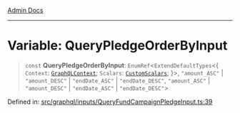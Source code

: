 [Admin Docs](/)

***

# Variable: QueryPledgeOrderByInput

> `const` **QueryPledgeOrderByInput**: `EnumRef`\<`ExtendDefaultTypes`\<\{ `Context`: [`GraphQLContext`](../../../context/type-aliases/GraphQLContext.md); `Scalars`: [`CustomScalars`](../../../scalars/type-aliases/CustomScalars.md); \}\>, `"amount_ASC"` \| `"amount_DESC"` \| `"endDate_ASC"` \| `"endDate_DESC"`, `"amount_ASC"` \| `"amount_DESC"` \| `"endDate_ASC"` \| `"endDate_DESC"`\>

Defined in: [src/graphql/inputs/QueryFundCampaignPledgeInput.ts:39](https://github.com/Sourya07/talawa-api/blob/583d62db9438de398bb9012a4a2617e2cb268b08/src/graphql/inputs/QueryFundCampaignPledgeInput.ts#L39)
